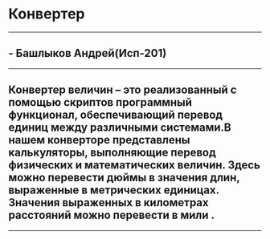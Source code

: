 # Конвертер
---
## - Башлыков Андрей(Исп-201)
-----
## Конвертер величин – это реализованный с помощью скриптов программный функционал, обеспечивающий перевод единиц между различными системами.В нашем конверторе представлены калькуляторы, выполняющие перевод физических и математических величин. Здесь можно перевести дюймы в значения длин, выраженные в метрических единицах. Значения выраженных в километрах расстояний можно перевести в мили .
-----